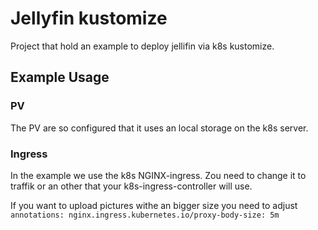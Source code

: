 # Jellyfin kustomize

Project that hold an example to deploy jellifin via k8s kustomize.

## Example Usage

### PV
The PV are so configured that it uses an local storage on the k8s server.

### Ingress

In the example we use the k8s NGINX-ingress. Zou need to change it to traffik or an other  that your k8s-ingress-controller will use. 

If you want to upload pictures withe an bigger size you need to adjust 
`
  annotations:
    nginx.ingress.kubernetes.io/proxy-body-size: 5m
`






